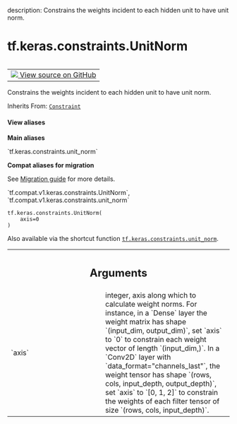 description: Constrains the weights incident to each hidden unit to have unit norm.

<div itemscope itemtype="http://developers.google.com/ReferenceObject">
<meta itemprop="name" content="tf.keras.constraints.UnitNorm" />
<meta itemprop="path" content="Stable" />
<meta itemprop="property" content="__init__"/>
</div>

# tf.keras.constraints.UnitNorm

<!-- Insert buttons and diff -->

<table class="tfo-notebook-buttons tfo-api nocontent" align="left">
<td>
  <a target="_blank" href="https://github.com/tensorflow/tensorflow/blob/r2.3/tensorflow/python/keras/constraints.py#L98-L129">
    <img src="https://www.tensorflow.org/images/GitHub-Mark-32px.png" />
    View source on GitHub
  </a>
</td>
</table>



Constrains the weights incident to each hidden unit to have unit norm.

Inherits From: [`Constraint`](../../../tf/keras/constraints/Constraint.md)

<section class="expandable">
  <h4 class="showalways">View aliases</h4>
  <p>
<b>Main aliases</b>
<p>`tf.keras.constraints.unit_norm`</p>

<b>Compat aliases for migration</b>
<p>See
<a href="https://www.tensorflow.org/guide/migrate">Migration guide</a> for
more details.</p>
<p>`tf.compat.v1.keras.constraints.UnitNorm`, `tf.compat.v1.keras.constraints.unit_norm`</p>
</p>
</section>

<pre class="devsite-click-to-copy prettyprint lang-py tfo-signature-link">
<code>tf.keras.constraints.UnitNorm(
    axis=0
)
</code></pre>



<!-- Placeholder for "Used in" -->

Also available via the shortcut function <a href="../../../tf/keras/constraints/UnitNorm.md"><code>tf.keras.constraints.unit_norm</code></a>.

<!-- Tabular view -->
 <table class="responsive fixed orange">
<colgroup><col width="214px"><col></colgroup>
<tr><th colspan="2"><h2 class="add-link">Arguments</h2></th></tr>

<tr>
<td>
`axis`
</td>
<td>
integer, axis along which to calculate weight norms.
For instance, in a `Dense` layer the weight matrix
has shape `(input_dim, output_dim)`,
set `axis` to `0` to constrain each weight vector
of length `(input_dim,)`.
In a `Conv2D` layer with `data_format="channels_last"`,
the weight tensor has shape
`(rows, cols, input_depth, output_depth)`,
set `axis` to `[0, 1, 2]`
to constrain the weights of each filter tensor of size
`(rows, cols, input_depth)`.
</td>
</tr>
</table>



